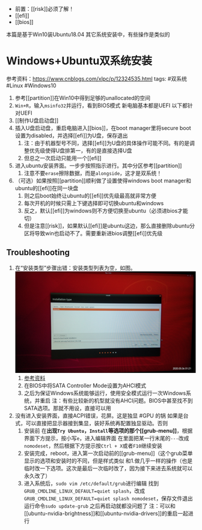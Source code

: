 - 前置：[[risk]]必须了解！
- [[efi]]
- [[bios]]

本篇是基于Win10装Ubuntu18.04
其它系统安装中，有些操作是类似的
# Windows+Ubuntu双系统安装

参考资料：https://www.cnblogs.com/xlpc/p/12324535.html
tags: #双系统 #Linux #Windows10

1. 参考[[partition]]在Win10中得到足够的unallocated的空间
2. `Win+R`，输入`msinfo32`并运行，看到BIOS模式
   新电脑基本都是UEFI
   以下都针对UEFI
3. [[制作U盘启动盘]]
4. 插入U盘启动盘，重启电脑进入[[bios]]，在boot manager里将secure boot设置为disabled，并选择[[efi]]为U盘，保存退出
   1. 注：由于机器型号不同，选择[[efi]]为U盘的具体操作可能不同。有的是调整优先级使得U盘排第一，有的是直接选择U盘
   2. 但总之一次启动只能用一个[[efi]]
5. 进入ubuntu安装界面。一步步按照指示进行。其中分区参考[[partition]]
   1. 注意不要`erase`擦除数据，而是`alongside`，这才是双系统！
6. （可选）如果按照[[partition]]顺利做了设置使得windows boot manager和ubuntu的[[efi]]在同一块盘
   1. 则之后boot始终让ubuntu的[[efi]]优先级最高就非常方便
   2. 每次开机的时候只需上下键选择即可切换ubuntu和windows
   3. 反之，默认[[efi]]为windows则不方便切换至ubuntu（必须进bios才能切）
   4. 但是注意[[risk]]，如果默认[[efi]]是ubuntu这边，那么直接删除ubuntu分区将导致win也启动不了。需要重新进bios调整[[efi]]优先级
## Troubleshooting
1. 在“安装类型”步骤出错：安装类型列表为空，如图。
   ![](./installation-type.jpg)
   1. [参考资料](https://blog.csdn.net/weixin_43644231/article/details/105944192)
   2. 在BIOS中将SATA Controller Mode设置为AHCI模式
   3. 之后为保证Windows系统能够运行，使用安全模式运行一次Windows系统，并重启
注：有些比较新的机型就没有AHCI问题。BIOS中甚至找不到SATA选项。那就不用设，直接可以用
1. 没有进入安装界面，直接ACPI错误，花屏。这是独显 #GPU 的锅
   如果是台式，可以直接把显示器接到集显，装好系统再配置独显驱动。否则
   1. 安装前
      在**出现`Try Ubuntu`，`Install`等选项的那个[[grub-menu]]**，根据界面下方提示，按小写`e`，进入编辑界面
      在里面把某一行末尾的`---`改成`nomodeset`，然后根据下方提示按`Ctrl + X`或者`F10`继续安装
   2. 安装完成，reboot，进入第一次启动前的[[grub-menu]]（这个grub菜单显示的选项和安装时的不同，但是样式类似
   和1.做几乎一样的操作（也是临时改一下选项。这次是最后一次临时改了，因为接下来进去系统就可以永久改了）
   3. 进入系统后，`sudo vim /etc/default/grub`进行编辑
      找到`GRUB_CMDLINE_LINUX_DEFAULT=quiet splash`，改成`GRUB_CMDLINE_LINUX_DEFAULT=quiet splash nomodeset`，保存文件退出
      运行命令`sudo update-grub`
      之后再启动就都没问题了
      注：可以和[[ubuntu-nvidia-brightness]]和[[ubuntu-nvidia-drivers]]的重启一起进行